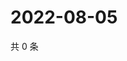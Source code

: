 # 2022-08-05

共 0 条

<!-- BEGIN WEIBO -->
<!-- 最后更新时间 Fri Aug 05 2022 17:01:06 GMT+0800 (China Standard Time) -->

<!-- END WEIBO -->
